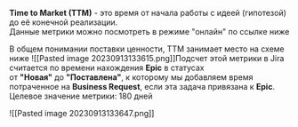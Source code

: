 **Time to Market (TTM)** - это время от начала работы с идеей (гипотезой) до её конечной реализации.  
Данные метрики можно посмотреть в режиме "онлайн" по ссылке ниже  

  
В общем понимании поставки ценности, TTM занимает место на схеме ниже
![[Pasted image 20230913133615.png]]Подсчет этой метрики в Jira считается по времени нахождения **Epic** в статусах от **"Новая"** до **"Поставлена"**, к которому мы добавляем время потраченное на **Business Request**, если эта задача привязана к **Epic**.  
Целевое значение метрики: 180 дней

![[Pasted image 20230913133647.png]]